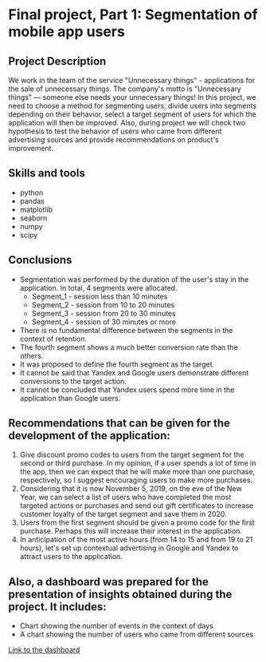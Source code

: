 # Final project, Part 1: Segmentation of mobile app users
## Project Description
We work in the team of the service "Unnecessary things" - applications for the sale of unnecessary things.
The company's motto is "Unnecessary things" — someone else needs your unnecessary things!
In this project, we need to choose a method for segmenting users, divide users into segments depending on their behavior, select a target segment of users for which the application will then be improved. Also, during project we will check two hypothesis to test the behavior of users who came from different advertising sources and provide recommendations on product's improvement.
## Skills and tools
- python
- pandas
- matplotlib
- seaborn
- numpy
- scipy
## Conclusions
- Segmentation was performed by the duration of the user's stay in the application. In total, 4 segments were allocated. 
    * Segment_1 - session less than 10 minutes
    * Segment_2 - session from 10 to 20 minutes
    * Segment_3 - session from 20 to 30 minutes
    * Segment_4 - session of 30 minutes or more
- There is no fundamental difference between the segments in the context of retention.
- The fourth segment shows a much better conversion rate than the others.
- It was proposed to define the fourth segment as the target.
- It cannot be said that Yandex and Google users demonstrate different conversions to the target action.
- It cannot be concluded that Yandex users spend more time in the application than Google users.
## Recommendations that can be given for the development of the application:
1. Give discount promo codes to users from the target segment for the second or third purchase. In my opinion, if a user spends a lot of time in the app, then we can expect that he will make more than one purchase, respectively, so I suggest encouraging users to make more purchases.
2. Considering that it is now November 5, 2019, on the eve of the New Year, we can select a list of users who have completed the most targeted actions or purchases and send out gift certificates to increase customer loyalty of the target segment and save them in 2020.
3. Users from the first segment should be given a promo code for the first purchase. Perhaps this will increase their interest in the application.
4. In anticipation of the most active hours (from 14 to 15 and from 19 to 21 hours), let's set up contextual advertising in Google and Yandex to attract users to the application.
## Also, a dashboard was prepared for the presentation of insights obtained during the project. It includes:
- Chart showing the number of events in the context of days
- A chart showing the number of users who came from different sources
  
[Link to the dashboard](https://public.tableau.com/app/profile/aleksei.pirozhkov/viz/Book2_16934053875060/Dashboard1?publish=yes)
 
